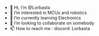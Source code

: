 - 👋 Hi, I’m @Lorbasta
- 👀 I’m interested in MCUs and robotics
- 🌱 I’m currently learning Electronics
- 💞️ I’m looking to collaborate on somebody
- 📫 How to reach me : discord: Lorbasta

<!---
pastadozembow/pastadozembow is a ✨ special ✨ repository because its `README.md` (this file) appears on your GitHub profile.
You can click the Preview link to take a look at your changes.
--->

